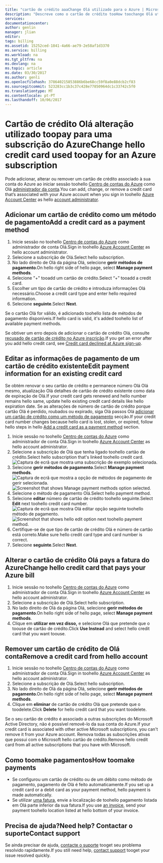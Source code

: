 ```yaml
---
title: "cartão de crédito aaaChange Olá utilizado para o Azure | Microsoft Docs"
description: "Descreve como o cartão de crédito tooHow toochange Olá utilizadas toopay para uma subscrição do Azure"
services: 
documentationcenter: 
author: genlin
manager: jlian
editor: 
tags: billing
ms.assetid: 15252ced-1841-4a66-ae79-2e58af1d3370
ms.service: billing
ms.workload: na
ms.tgt_pltfrm: na
ms.devlang: na
ms.topic: article
ms.date: 03/30/2017
ms.author: genli
ms.openlocfilehash: 378640215853886b6be68cc59f8a0e88dcb2cf83
ms.sourcegitcommit: 523283cc1b3c37c428e77850964dc1c33742c5f0
ms.translationtype: MT
ms.contentlocale: pt-PT
ms.lasthandoff: 10/06/2017
---
```

# <a name="change-hello-credit-card-used-toopay-for-an-azure-subscription"></a><span data-ttu-id="c8095-103">Cartão de crédito Olá alteração utilizado toopay para uma subscrição do Azure</span><span class="sxs-lookup"><span data-stu-id="c8095-103">Change hello credit card used toopay for an Azure subscription</span></span>
<span data-ttu-id="c8095-104">Pode adicionar, alterar ou remover um cartão de crédito associado à sua conta do Azure ao iniciar sessão toohello [Centro de contas do Azure](https://account.windowsazure.com/Subscriptions) como Olá [administrador da conta](billing-subscription-transfer.md#whoisaa).</span><span class="sxs-lookup"><span data-stu-id="c8095-104">You can add, change, or remove a credit card that’s associated with your Azure account when you sign in toohello [Azure Account Center](https://account.windowsazure.com/Subscriptions) as hello [account administrator](billing-subscription-transfer.md#whoisaa).</span></span> 
 
<a id="addcard"></a>
## <a name="add-a-credit-card-as-a-payment-method"></a><span data-ttu-id="c8095-105">Adicionar um cartão de crédito como um método de pagamento</span><span class="sxs-lookup"><span data-stu-id="c8095-105">Add a credit card as a payment method</span></span>

1. <span data-ttu-id="c8095-106">Inicie sessão no toohello [Centro de contas do Azure](https://account.windowsazure.com/Subscriptions) como administrador de conta Olá.</span><span class="sxs-lookup"><span data-stu-id="c8095-106">Sign in toohello [Azure Account Center](https://account.windowsazure.com/Subscriptions) as hello account administrator.</span></span>
2. <span data-ttu-id="c8095-107">Selecione a subscrição de Olá.</span><span class="sxs-lookup"><span data-stu-id="c8095-107">Select hello subscription.</span></span>
3. <span data-ttu-id="c8095-108">No lado direito de Olá da página Olá, selecione **gerir métodos de pagamento**.</span><span class="sxs-lookup"><span data-stu-id="c8095-108">On hello right side of hello page, select **Manage payment methods**.</span></span>
4. <span data-ttu-id="c8095-109">Selecione "+" tooadd um cartão de crédito.</span><span class="sxs-lookup"><span data-stu-id="c8095-109">Select “+” tooadd a credit card.</span></span>
5. <span data-ttu-id="c8095-110">Escolher um tipo de cartão de crédito e introduza informações Olá necessário.</span><span class="sxs-lookup"><span data-stu-id="c8095-110">Choose a credit card type and enter hello required information.</span></span>
6. <span data-ttu-id="c8095-111">Selecione **seguinte**.</span><span class="sxs-lookup"><span data-stu-id="c8095-111">Select **Next**.</span></span> 

<span data-ttu-id="c8095-112">Se o cartão Olá for válido, é adicionado toohello lista de métodos de pagamento disponíveis.</span><span class="sxs-lookup"><span data-stu-id="c8095-112">If hello card is valid, it's added toohello list of available payment methods.</span></span>

<span data-ttu-id="c8095-113">Se obtiver um erro depois de adicionar o cartão de crédito Olá, consulte [recusado de cartão de crédito no Azure inscrição](billing-credit-card-fails-during-azure-sign-up.md).</span><span class="sxs-lookup"><span data-stu-id="c8095-113">If you get an error after you add hello credit card, see [Credit card declined at Azure sign-up](billing-credit-card-fails-during-azure-sign-up.md).</span></span>

## <a name="edit-payment-information-for-an-existing-credit-card"></a><span data-ttu-id="c8095-114">Editar as informações de pagamento de um cartão de crédito existente</span><span class="sxs-lookup"><span data-stu-id="c8095-114">Edit payment information for an existing credit card</span></span>
  <span data-ttu-id="c8095-115">Se obtém renovar o seu cartão de crédito e permanece número Olá Olá mesmo, atualização Olá detalhes de cartão de crédito existente como data de expiração de Olá.</span><span class="sxs-lookup"><span data-stu-id="c8095-115">If your credit card gets renewed and hello number remains hello same, update hello existing credit card details like hello expiration date.</span></span> <span data-ttu-id="c8095-116">Se as alterações de número de cartão de crédito porque cartão Olá é perdido, roubados ou expirado, siga Olá passos Olá [adicionar um cartão de crédito como um método de pagamento](#addcard) secção.</span><span class="sxs-lookup"><span data-stu-id="c8095-116">If your credit card number changes because hello card is lost, stolen, or expired, follow hello steps in hello [Add a credit card as a payment method](#addcard) section.</span></span> 

1. <span data-ttu-id="c8095-117">Inicie sessão no toohello [Centro de contas do Azure](https://account.windowsazure.com/Subscriptions) como administrador de conta Olá.</span><span class="sxs-lookup"><span data-stu-id="c8095-117">Sign in toohello [Azure Account Center](https://account.windowsazure.com/Subscriptions) as hello account administrator.</span></span>
2. <span data-ttu-id="c8095-118">Selecione a subscrição de Olá que tenha ligado toohello cartão de crédito.</span><span class="sxs-lookup"><span data-stu-id="c8095-118">Select hello subscription that's linked toohello credit card.</span></span></br> ![Captura de ecrã que mostra uma subscrição de exemplo selecionada.](./media/billing-how-to-change-credit-card/selectsub.png)
3. <span data-ttu-id="c8095-120">Selecione **gerir métodos de pagamento**.</span><span class="sxs-lookup"><span data-stu-id="c8095-120">Select **Manage payment methods**.</span></span></br> <span data-ttu-id="c8095-121">![Captura de ecrã que mostra a opção de métodos de pagamento de gerir selecionada.](./media/billing-how-to-change-credit-card/changesub_new.png)</span><span class="sxs-lookup"><span data-stu-id="c8095-121">![Screenshot that shows Manage payment methods option selected.](./media/billing-how-to-change-credit-card/changesub_new.png)</span></span>
4. <span data-ttu-id="c8095-122">Selecione o método de pagamento Olá.</span><span class="sxs-lookup"><span data-stu-id="c8095-122">Select hello payment method.</span></span>
5. <span data-ttu-id="c8095-123">Selecione **editar** número de cartão de crédito toohello seguinte.</span><span class="sxs-lookup"><span data-stu-id="c8095-123">Select **Edit** next toohello credit card number.</span></span></br> <span data-ttu-id="c8095-124">![Captura de ecrã que mostra Olá editar opção seguinte toohello método de pagamento.](./media/billing-how-to-change-credit-card/editcard_new.png)</span><span class="sxs-lookup"><span data-stu-id="c8095-124">![Screenshot that shows hello edit option next toohello payment method.](./media/billing-how-to-change-credit-card/editcard_new.png)</span></span>
6. <span data-ttu-id="c8095-125">Certifique-se de que tipo de cartão de crédito Olá e número de cartão está correto.</span><span class="sxs-lookup"><span data-stu-id="c8095-125">Make sure hello credit card type and card number is correct.</span></span>
7. <span data-ttu-id="c8095-126">Selecione **seguinte**.</span><span class="sxs-lookup"><span data-stu-id="c8095-126">Select **Next**.</span></span>

## <a name="change-hello-credit-card-that-pays-your-azure-bill"></a><span data-ttu-id="c8095-127">Alterar o cartão de crédito Olá pays a fatura do Azure</span><span class="sxs-lookup"><span data-stu-id="c8095-127">Change hello credit card that pays your Azure bill</span></span>

1. <span data-ttu-id="c8095-128">Inicie sessão no toohello [Centro de contas do Azure](https://account.windowsazure.com/Subscriptions) como administrador de conta Olá.</span><span class="sxs-lookup"><span data-stu-id="c8095-128">Sign in toohello [Azure Account Center](https://account.windowsazure.com/Subscriptions) as hello account administrator.</span></span>
2. <span data-ttu-id="c8095-129">Selecione a subscrição de Olá.</span><span class="sxs-lookup"><span data-stu-id="c8095-129">Select hello subscription.</span></span>
3. <span data-ttu-id="c8095-130">No lado direito de Olá da página Olá, selecione **gerir métodos de pagamento**.</span><span class="sxs-lookup"><span data-stu-id="c8095-130">On hello right side of hello page, select **Manage payment methods**.</span></span>
4. <span data-ttu-id="c8095-131">Clique em **utilizar em vez disso,** e selecione Olá que pretende que o toouse de cartão de crédito.</span><span class="sxs-lookup"><span data-stu-id="c8095-131">Click **Use Instead** and select hello credit card that you want toouse.</span></span>

## <a name="remove-a-credit-card-from-hello-account"></a><span data-ttu-id="c8095-132">Remover um cartão de crédito de Olá conta</span><span class="sxs-lookup"><span data-stu-id="c8095-132">Remove a credit card from hello account</span></span>
1. <span data-ttu-id="c8095-133">Inicie sessão no toohello [Centro de contas do Azure](https://account.windowsazure.com/Subscriptions) como administrador de conta Olá.</span><span class="sxs-lookup"><span data-stu-id="c8095-133">Sign in toohello [Azure Account Center](https://account.windowsazure.com/Subscriptions) as hello account administrator.</span></span>
2. <span data-ttu-id="c8095-134">Selecione a subscrição de Olá.</span><span class="sxs-lookup"><span data-stu-id="c8095-134">Select hello subscription.</span></span>
3. <span data-ttu-id="c8095-135">No lado direito de Olá da página Olá, selecione **gerir métodos de pagamento**.</span><span class="sxs-lookup"><span data-stu-id="c8095-135">On hello right side of hello page, select **Manage payment methods**.</span></span>
4. <span data-ttu-id="c8095-136">Clique em **eliminar** de cartão de crédito Olá que pretende que o toodelete.</span><span class="sxs-lookup"><span data-stu-id="c8095-136">Click **Delete** for hello credit card that you want toodelete.</span></span>

<span data-ttu-id="c8095-137">Se o seu cartão de crédito é associado a outras subscrições do Microsoft Active Directory, não é possível removê-lo da sua conta do Azure.</span><span class="sxs-lookup"><span data-stu-id="c8095-137">If your credit card is associated with other active Microsoft subscriptions, you can't remove it from your Azure account.</span></span> <span data-ttu-id="c8095-138">Remova todas as subscrições ativas que possui com o Microsoft hello cartão de crédito.</span><span class="sxs-lookup"><span data-stu-id="c8095-138">Remove hello credit card from all active subscriptions that you have with Microsoft.</span></span>

##  <a name="how-toomake-payments"></a><span data-ttu-id="c8095-139">Como toomake pagamentos</span><span class="sxs-lookup"><span data-stu-id="c8095-139">How toomake payments</span></span>

* <span data-ttu-id="c8095-140">Se configurou um cartão de crédito ou de um débito como método de pagamento, pagamento de Olá é feito automaticamente.</span><span class="sxs-lookup"><span data-stu-id="c8095-140">If you set up a credit card or a debit card as your payment method, hello payment is made automatically.</span></span>
* <span data-ttu-id="c8095-141">Se utilizar [uma fatura](https://azure.microsoft.com/pricing/invoicing/), envie a localização de toohello pagamento listada em Olá parte inferior da sua fatura.</span><span class="sxs-lookup"><span data-stu-id="c8095-141">If you use [an invoice](https://azure.microsoft.com/pricing/invoicing/), send your payment toohello location listed at hello bottom of your invoice.</span></span>

## <a name="need-help-contact-support"></a><span data-ttu-id="c8095-142">Precisa de ajuda?</span><span class="sxs-lookup"><span data-stu-id="c8095-142">Need help?</span></span> <span data-ttu-id="c8095-143">Contactar o suporte</span><span class="sxs-lookup"><span data-stu-id="c8095-143">Contact support</span></span>

<span data-ttu-id="c8095-144">Se ainda precisar de ajuda, [contacte o suporte](https://portal.azure.com/?#blade/Microsoft_Azure_Support/HelpAndSupportBlade) tooget seu problema resolvido rapidamente.</span><span class="sxs-lookup"><span data-stu-id="c8095-144">If you still need help, [contact support](https://portal.azure.com/?#blade/Microsoft_Azure_Support/HelpAndSupportBlade) tooget your issue resolved quickly.</span></span>
